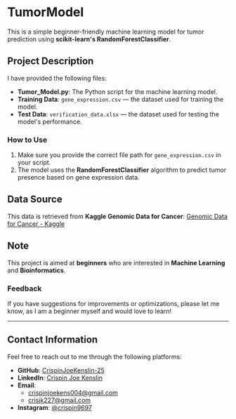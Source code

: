 # TumorModel

This is a simple beginner-friendly machine learning model for tumor prediction using **scikit-learn's RandomForestClassifier**.

## Project Description
I have provided the following files:
- **Tumor_Model.py**: The Python script for the machine learning model.
- **Training Data**: `gene_expression.csv` — the dataset used for training the model.
- **Test Data**: `verification_data.xlsx` — the dataset used for testing the model's performance.

### How to Use
1. Make sure you provide the correct file path for `gene_expression.csv` in your script.
2. The model uses the **RandomForestClassifier** algorithm to predict tumor presence based on gene expression data.

## Data Source
This data is retrieved from **Kaggle Genomic Data for Cancer**:
[Genomic Data for Cancer - Kaggle](https://www.kaggle.com/datasets/brsahan/genomic-data-for-cancer/data)

## Note
This project is aimed at **beginners** who are interested in **Machine Learning** and **Bioinformatics**.

### Feedback
If you have suggestions for improvements or optimizations, please let me know, as I am a beginner myself and would love to learn!

---

## Contact Information
Feel free to reach out to me through the following platforms:

- **GitHub**: [CrispinJoeKenslin-25](https://github.com/crispinjoekenslin-25/)
- **LinkedIn**: [Crispin Joe Kenslin](https://www.linkedin.com/in/crispin-joe-kenslin-a-03a7a6315/)
- **Email**: 
   - crispinjoekens004@gmail.com 
   - crisjk227@gmail.com
- **Instagram**: [@crispin9697](https://www.instagram.com/crispin9697)

